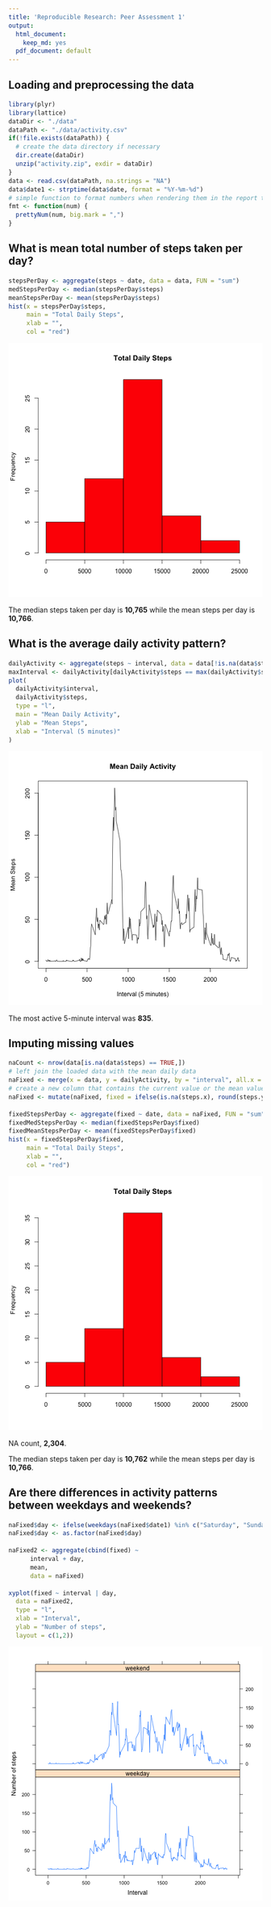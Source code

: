 ```yaml
---
title: 'Reproducible Research: Peer Assessment 1'
output:
  html_document:
    keep_md: yes
  pdf_document: default
---
```


## Loading and preprocessing the data

```r
library(plyr)
library(lattice)
dataDir <- "./data"
dataPath <- "./data/activity.csv"
if(!file.exists(dataPath)) {
  # create the data directory if necessary
  dir.create(dataDir)
  unzip("activity.zip", exdir = dataDir)
}
data <- read.csv(dataPath, na.strings = "NA")
data$date1 <- strptime(data$date, format = "%Y-%m-%d")
# simple function to format numbers when rendering them in the report text
fmt <- function(num) {
  prettyNum(num, big.mark = ",")
}
```


## What is mean total number of steps taken per day?

```r
stepsPerDay <- aggregate(steps ~ date, data = data, FUN = "sum")
medStepsPerDay <- median(stepsPerDay$steps)
meanStepsPerDay <- mean(stepsPerDay$steps)
hist(x = stepsPerDay$steps,
     main = "Total Daily Steps",
     xlab = "",
     col = "red")
```

![plot of chunk unnamed-chunk-2](figure/unnamed-chunk-2.png) 

The median steps taken per day is **10,765** while the mean steps per day is **10,766**.

## What is the average daily activity pattern?

```r
dailyActivity <- aggregate(steps ~ interval, data = data[!is.na(data$steps),], FUN = "mean")
maxInterval <- dailyActivity[dailyActivity$steps == max(dailyActivity$steps),]$interval
plot(
  dailyActivity$interval,
  dailyActivity$steps,
  type = "l",
  main = "Mean Daily Activity",
  ylab = "Mean Steps",
  xlab = "Interval (5 minutes)"
)
```

![plot of chunk unnamed-chunk-3](figure/unnamed-chunk-3.png) 

The most active 5-minute interval was **835**.

## Imputing missing values

```r
naCount <- nrow(data[is.na(data$steps) == TRUE,])
# left join the loaded data with the mean daily data
naFixed <- merge(x = data, y = dailyActivity, by = "interval", all.x = TRUE)
# create a new column that contains the current value or the mean value if NA
naFixed <- mutate(naFixed, fixed = ifelse(is.na(steps.x), round(steps.y), steps.x))

fixedStepsPerDay <- aggregate(fixed ~ date, data = naFixed, FUN = "sum")
fixedMedStepsPerDay <- median(fixedStepsPerDay$fixed)
fixedMeanStepsPerDay <- mean(fixedStepsPerDay$fixed)
hist(x = fixedStepsPerDay$fixed,
     main = "Total Daily Steps",
     xlab = "",
     col = "red")
```

![plot of chunk unnamed-chunk-4](figure/unnamed-chunk-4.png) 

NA count, **2,304**.

The median steps taken per day is **10,762** while the mean steps per day is **10,766**.


## Are there differences in activity patterns between weekdays and weekends?

```r
naFixed$day <- ifelse(weekdays(naFixed$date1) %in% c("Saturday", "Sunday"), "weekend", "weekday")
naFixed$day <- as.factor(naFixed$day)

naFixed2 <- aggregate(cbind(fixed) ~
      interval + day,
      mean,
      data = naFixed)

xyplot(fixed ~ interval | day,
  data = naFixed2,
  type = "l",
  xlab = "Interval",
  ylab = "Number of steps",
  layout = c(1,2))
```

![plot of chunk unnamed-chunk-5](figure/unnamed-chunk-5.png) 
